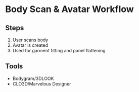 # Body Scan & Avatar Workflow

## Steps
1. User scans body
2. Avatar is created
3. Used for garment fitting and panel flattening

## Tools
- Bodygram/3DLOOK
- CLO3D/Marvelous Designer
